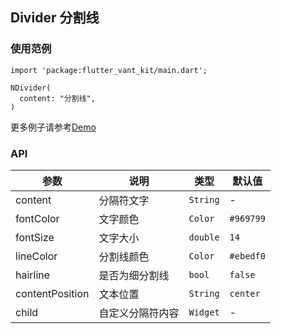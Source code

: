 ## Divider 分割线

### 使用范例

```
import 'package:flutter_vant_kit/main.dart';

NDivider(
  content: "分割线",
)
```

更多例子请参考[Demo](../example/lib/routes/demoDivider.dart)

### API

| 参数  | 说明  | 类型  | 默认值  |
| ------------ | ------------ | ------------ | ------------ |
| content | 分隔符文字 | `String` | - |
| fontColor | 文字颜色 | `Color` | `#969799` |
| fontSize | 文字大小 | `double` | `14` |
| lineColor | 分割线颜色 | `Color` | `#ebedf0` |
| hairline | 是否为细分割线| `bool` | `false` |
| contentPosition | 文本位置 | `String` | `center` |
| child | 自定义分隔符内容 | `Widget` | - |
